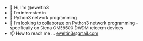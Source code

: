 - 👋 Hi, I’m @eweltin3
- 👀 I’m interested in ...
- 🌱 Python3 network programming
- 💞️ I’m looking to collaborate on Python3 network programming - specifically on Ciena OME6500 DWDM telecom devices
- 📫 How to reach me ... eweltin3@gmail.com

<!---
eweltin3/eweltin3 is a ✨ special ✨ repository because its `README.md` (this file) appears on your GitHub profile.
You can click the Preview link to take a look at your changes.
--->
